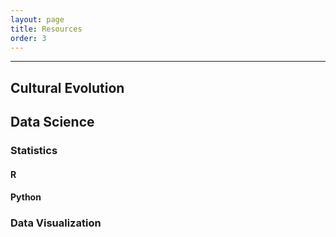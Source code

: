 ```yaml
---
layout: page
title: Resources
order: 3
---
```


---

## Cultural Evolution

## Data Science

### Statistics

#### R

#### Python

### Data Visualization
